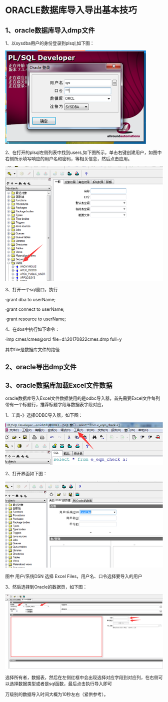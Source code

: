 # ORACLE数据库导入导出基本技巧
## 1、oracle数据库导入dmp文件

1、以sysdba用户的身份登录到plsql,如下图：

![image](https://github.com/liertao/ORACLE/blob/master/images/loginplsql.png)

2、在打开的plsql左侧列表中找到users,如下图所示，单击右键创建用户，如图中右侧所示填写响应的用户名和密码，等相关信息，然后点击应用。

![image](https://github.com/liertao/ORACLE/blob/master/images/createUser.png)

3、打开一个sql窗口，执行

·grant dba to userName;

·grant connect to userName;

·grant resource to userName;

4、在dos中执行如下命令：

·imp cmes/cmes@orcl file=d:\20170822cmes.dmp full=y

其中file是数据库文件的路径

## 2、oracle导出dmp文件

## 3、oracle数据库加载Excel文件数据

oracle数据库导入Excel文件数据使用的是odbc导入器，首先需要Excel文件每列带有一个标题行，推荐标题字段与数据表字段对应，

1、工具-》选择ODBC导入器，如下图：

![image](https://github.com/liertao/ORACLE/blob/master/images/tools.png)

2、打开界面如下图：

![image](https://github.com/liertao/ORACLE/blob/master/images/odbcp1.png)

图中 用户/系统DSN 选择 Excel Files，用户名、口令选择要导入的用户

3、然后选择到Oracle的数据页，如下图：

![image](https://github.com/liertao/ORACLE/blob/master/images/odbcp2.png)

选择所有者，数据表，然后在左侧红框中会出现选择对应字段到对应列，在右侧可以选择数据类型或者是sql函数，最后点击执行导入即可

万级别的数据导入时间大概为10秒左右（紧供参考）。
